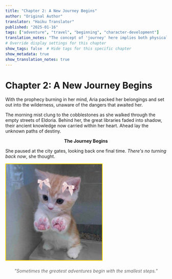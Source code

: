 ```yaml
---
title: "Chapter 2: A New Journey Begins"
author: "Original Author"
translator: "Haiku Translator"
published: "2025-01-16"
tags: ["adventure", "travel", "beginning", "character-development"]
translation_notes: "The concept of 'journey' here implies both physical and spiritual transformation."
# Override display settings for this chapter
show_tags: false  # Hide tags for this specific chapter
show_metadata: true
show_translation_notes: true
---
```


# Chapter 2: A New Journey Begins

With the prophecy burning in her mind, Aria packed her belongings and set out into the wilderness, unaware of the dangers that awaited her.

The morning mist clung to the cobblestones as she walked through the empty streets of Eldoria. Behind her, the great libraries faded into shadow, their ancient knowledge now carried within her heart. Ahead lay the unknown paths of destiny.

<center>
<strong>The Journey Begins</strong>
</center>

She paused at the city gates, looking back one final time. <em>There's no turning back now</em>, she thought.

<img src="test_direct_html.jpg" alt="Direct HTML Image" style="width: 300px; border: 2px solid gold;" />

<style>
.chapter-quote {
    font-style: italic;
    text-align: center;
    color: #666;
    margin: 20px 0;
}
</style>

<div class="chapter-quote">
"Sometimes the greatest adventures begin with the smallest steps."
</div>